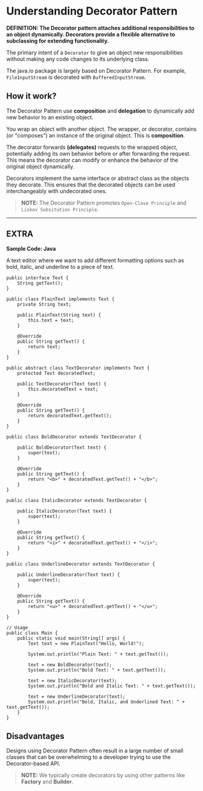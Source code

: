 # Understanding Decorator Pattern

**DEFINITION: The Decorator pattern attaches additional responsibilities to an object dynamically. Decorators provide a flexible alternative to subclassing for extending functionality.**

The primary intent of a `Decorator` to give an object new responsibilities without making any code changes to its underlying class.

The java.io package is largely based on Decorator Pattern. For example, `FileInputStream` is decorated with `BufferedInputStream`.

## How it work?

The Decorator Pattern use **composition** and **delegation** to dynamically add new behavior to an existing object.

You wrap an object with another object. The wrapper, or decorator, contains (or "composes") an instance of the original object. This is **composition**.

The decorator forwards **(delegates)** requests to the wrapped object, potentially adding its own behavior before or after forwarding the request. This means the decorator can modify or enhance the behavior of the original object dynamically.

Decorators implement the same interface or abstract class as the objects they decorate. This ensures that the decorated objects can be used interchangeably with undecorated ones.

> **NOTE:** The Decorator Pattern promotes `Open-Close Principle` and `Liskov Subsitution Principle`.

---

## EXTRA

**Sample Code: Java**

A text editor where we want to add different formatting options such as bold, italic, and underline to a piece of text.

```
public interface Text {
    String getText();
}

public class PlainText implements Text {
    private String text;

    public PlainText(String text) {
        this.text = text;
    }

    @Override
    public String getText() {
        return text;
    }
}

public abstract class TextDecorator implements Text {
    protected Text decoratedText;

    public TextDecorator(Text text) {
        this.decoratedText = text;
    }

    @Override
    public String getText() {
        return decoratedText.getText();
    }
}

public class BoldDecorator extends TextDecorator {

    public BoldDecorator(Text text) {
        super(text);
    }

    @Override
    public String getText() {
        return "<b>" + decoratedText.getText() + "</b>";
    }
}

public class ItalicDecorator extends TextDecorator {

    public ItalicDecorator(Text text) {
        super(text);
    }

    @Override
    public String getText() {
        return "<i>" + decoratedText.getText() + "</i>";
    }
}

public class UnderlineDecorator extends TextDecorator {

    public UnderlineDecorator(Text text) {
        super(text);
    }

    @Override
    public String getText() {
        return "<u>" + decoratedText.getText() + "</u>";
    }
}

// Usage
public class Main {
    public static void main(String[] args) {
        Text text = new PlainText("Hello, World!");

        System.out.println("Plain Text: " + text.getText());

        text = new BoldDecorator(text);
        System.out.println("Bold Text: " + text.getText());

        text = new ItalicDecorator(text);
        System.out.println("Bold and Italic Text: " + text.getText());

        text = new UnderlineDecorator(text);
        System.out.println("Bold, Italic, and Underlined Text: " + text.getText());
    }
}
```

## Disadvantages

Designs using Decorator Pattern often result in a large number of small classes that can be overwhelming to a developer trying to use the Decorator-based API.

> **NOTE:** We typically create decorators by using other patterns like **Factory** and **Builder**.
